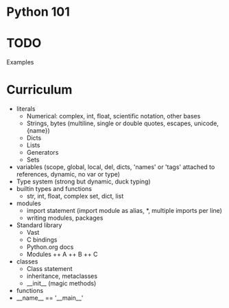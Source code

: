 Python 101
==========

# TODO
Examples

# Curriculum
* literals
  + Numerical: complex, int, float, scientific notation, other bases
  + Strings, bytes (multiline, single or double quotes, escapes, unicode, {name})
  + Dicts
  + Lists
  + Generators
  + Sets
* variables (scope, global, local, del, dicts, 'names' or 'tags' attached to references, dynamic, no var or type)
* Type system (strong but dynamic, duck typing)
* builtin types and functions
  + str, int, float, complex set, dict, list
* modules
  + import statement (import module as alias, *, multiple imports per line)
  + writing modules, packages
* Standard library
  + Vast
  + C bindings
  + Python.org docs
  + Modules
    ++ A
    ++ B
    ++ C
* classes
  + Class statement
  + inheritance, metaclasses
  + \_\_init\_\_ (magic methods)
* functions
* \_\_name\_\_ == '\_\_main\_\_'
